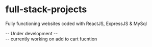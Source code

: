 # full-stack-projects
Fully functioning websites coded with ReactJS, ExpressJS &amp; MySql

-- Under development --
<br/>
-- currently working on add to cart fucntion
